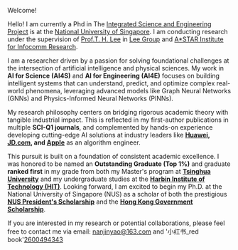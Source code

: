 Welcome!

Hello! I am currently a Phd in The [Integrated Science and Engineering Project](https://isep.nus.edu.sg/) is at the [National University of Singapore](https://zh.wikipedia.org/wiki/%E6%96%B0%E5%8A%A0%E5%9D%A1%E5%9B%BD%E7%AB%8B%E5%A4%A7%E5%AD%A6). I am conducting research under the supervision of [Prof.T. H. Lee](https://cde.nus.edu.sg/ece/staff/lee-tong-heng/) in [Lee Group](https://scholar.google.com/citations?user=dP8oLwYAAAAJ&hl=en) and [A*STAR Institute for Infocomm Research](https://www.a-star.edu.sg/i2r).

I am a researcher driven by a passion for solving foundational challenges at the intersection of artificial intelligence and physical sciences. My work in **AI for Science (AI4S)** and **AI for Engineering (AI4E)** focuses on building intelligent systems that can understand, predict, and optimize complex real-world phenomena, leveraging advanced models like Graph Neural Networks (GNNs) and Physics-Informed Neural Networks (PINNs).

My research philosophy centers on bridging rigorous academic theory with tangible industrial impact. This is reflected in my first-author publications in multiple **SCI-Q1 journals**, and complemented by hands-on experience developing cutting-edge AI solutions at industry leaders like **[Huawei](https://www.huaweicloud.com/intl/en-us/), [JD.com](https://www.jdt.com.cn/), and [Apple](https://www.apple.com/)** as an algorithm engineer.

This pursuit is built on a foundation of consistent academic excellence. I was honored to be named an **Outstanding Graduate (Top 1%)** and graduate **ranked first** in my grade from both my Master's program at **[Tsinghua University](https://en.wikipedia.org/wiki/Tsinghua_University)** and my undergraduate studies at the **[Harbin Institute of Technology (HIT)](https://en.wikipedia.org/wiki/Harbin_Institute_of_Technology)**. Looking forward, I am excited to begin my Ph.D. at the National University of Singapore (NUS) as a scholar of both the prestigious **[NUS President's Scholarship](https://nusgs.nus.edu.sg/scholarships/presidents-graduate-fellowship)** and the **[Hong Kong Government Scholarship](https://nusgs.nus.edu.sg/scholarships/presidents-graduate-fellowship)**.

If you are interested in my research or potential collaborations, please feel free to contact me via email: nanjinyao@163.com and '小红书_red book'[2600494343](https://www.xiaohongshu.com/user/profile/60a4c030000000000100aa40?xsec_token=YBC3Ny2V-Hgwr6sdVybBkfbzICGv9U0TnuXvZq_HCkdoU%3D&xsec_source=app_share&xhsshare=CopyLink&appuid=60a4c030000000000100aa40&apptime=1755021961&share_id=bb1ce0ec81f04511ae70b6bd5d973315&share_channel=copy_link)


